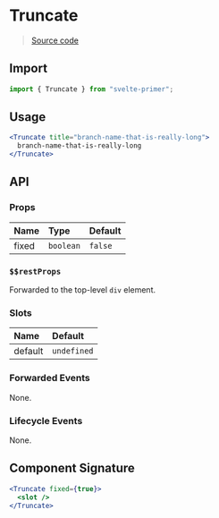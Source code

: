 # Truncate

> [Source code](../src/Truncate.svelte)

## Import

```js
import { Truncate } from "svelte-primer";
```

## Usage

```jsx
<Truncate title="branch-name-that-is-really-long">
  branch-name-that-is-really-long
</Truncate>
```

## API

### Props

| Name  | Type      | Default |
| :---- | :-------- | :------ |
| fixed | `boolean` | `false` |

### `$$restProps`

Forwarded to the top-level `div` element.

### Slots

| Name    | Default     |
| :------ | :---------- |
| default | `undefined` |

### Forwarded Events

None.

### Lifecycle Events

None.

## Component Signature

```jsx
<Truncate fixed={true}>
  <slot />
</Truncate>
```
